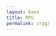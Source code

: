 ```yaml
---
layout: base
title: RPG
permalink: /rpg/
---
```


<canvas id='gameCanvas' width="1038" height="580" style="background-color: lightblue;"></canvas>

<script type="module">
    import GameControl from '{{site.baseurl}}/assets/js/rpg/GameControl.js';
    import MissileGame from '{{site.baseurl}}/assets/js/rpg/MissileGame.js';

    // Background data
    const image_src = "{{site.baseurl}}/images/rpg/water.png";
    const image_data = { pixels: { height: 580, width: 1038 } };
    const image = { src: image_src, data: image_data };

    // Sprite data for turtle (player)
    const sprite_src = "{{site.baseurl}}/images/rpg/turtle.png";
    const sprite_data = {
        SCALE_FACTOR: 10,
        STEP_FACTOR: 1000,
        ANIMATION_RATE: 50,
        pixels: { height: 280, width: 256 },
        orientation: { rows: 4, columns: 3 },
        up: { row: 0, start: 0, columns: 3 },
        left: { row: 1, start: 0, columns: 3 },
        right: { row: 2, start: 0, columns: 3 },
        down: { row: 3, start: 0, columns: 3 },
    };
    const sprite = { src: sprite_src, data: sprite_data };

    // Assets for the game
    const assets = { image: image, sprite: sprite };

    // Start the main RPG game engine
    GameControl.start(assets);

    // Start the missile game logic
    window.onload = () => {
        MissileGame.start();
    };
</script>
